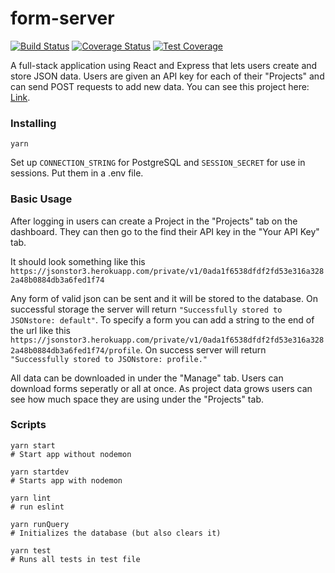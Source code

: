 # form-server
[![Build Status](https://travis-ci.com/mahsheikhdir/form-server.svg?branch=master)](https://travis-ci.com/mahsheikhdir/form-server)
[![Coverage Status](https://coveralls.io/repos/github/mahsheikhdir/form-server/badge.svg?branch=master)](https://coveralls.io/github/mahsheikhdir/form-server?branch=master)
[![Test Coverage](https://api.codeclimate.com/v1/badges/c09c0a7f517fa712543d/test_coverage)](https://codeclimate.com/github/mahsheikhdir/form-server/test_coverage)

A full-stack application using React and Express that lets users create and store JSON data. Users are given an API key for each of their "Projects" and can send POST requests to add new data. You can see this project here: [Link](https://jsonstor3.herokuapp.com/).

### Installing

```
yarn
```
Set up ```CONNECTION_STRING``` for PostgreSQL and ```SESSION_SECRET``` for use in sessions. Put them in a .env file.

### Basic Usage

After logging in users can create a Project in the "Projects" tab on the dashboard. They can then go to the find their API key in the "Your API Key" tab.

It should look something like this ```https://jsonstor3.herokuapp.com/private/v1/0ada1f6538dfdf2fd53e316a3282a48b0884db3a6fed1f74```

Any form of valid json can be sent and it will be stored to the database. On successful storage the server will return ```"Successfully stored to JSONstore: default"```.
To specify a form you can add a string to the end of the url like this ```https://jsonstor3.herokuapp.com/private/v1/0ada1f6538dfdf2fd53e316a3282a48b0884db3a6fed1f74/profile```.
On success server will return ```"Successfully stored to JSONstore: profile."```

All data can be downloaded in under the "Manage" tab. Users can download forms seperatly or all at once. 
As project data grows users can see how much space they are using under the "Projects" tab.

### Scripts

```
yarn start 
# Start app without nodemon

yarn startdev
# Starts app with nodemon

yarn lint
# run eslint

yarn runQuery
# Initializes the database (but also clears it)

yarn test
# Runs all tests in test file
```
